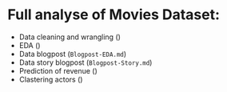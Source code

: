 # Full analyse of Movies Dataset:

- Data cleaning and wrangling ()
- EDA ()
- Data blogpost (``Blogpost-EDA.md``)
- Data story blogpost (``Blogpost-Story.md``)
- Prediction of revenue ()
- Clastering actors ()
